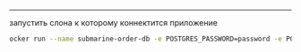 ***
запустить слона к которому коннектится приложение
```bash
ocker run --name submarine-order-db -e POSTGRES_PASSWORD=password -e POSTGRES_DB=submarine-order-db -d -p 5432:5432 postgres
```
